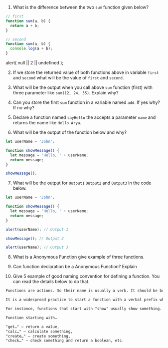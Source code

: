 1. What is the difference between the two `sum` function given below?

```js
// first
function sum(a, b) {
  return a + b;
}

// second
function sum(a, b) {
  console.log(a + b);
}
```

alert( null || 2 || undefined );

2. If we store the returned value of both functions above in variable `first` and `second` what will be the value of `first` and `second`.

3. What will be the output when you call above `sum` function (first) with three parameter like `sum(12, 24, 35)`. Explain why?

4. Can you store the first `sum` function in a variable named `add`. If yes why? If no why?

5. Declare a function named `sayHello` the accepts a parameter `name` and returns the name like `Hello Arya`.

6. What will be the output of the function below and why?

```js
let userName = 'John';

function showMessage() {
  let message = 'Hello, ' + userName;
  return message;
}

showMessage();
```

7. What will be the output for `Output1` `Output2` and `Output3` in the code below.

```js
let userName = 'John';

function showMessage() {
  let message = 'Hello, ' + userName;
  return message;
}

alert(userName); // Output 1

showMessage(); // Output 2

alert(userName); // Output 3
```

8. What is a Anonymous Function give example of three functions.

9. Can function declaration be a Anonymous Function? Explain

10. Give 5 example of good naming convention for defining a function. You can read the details below to do that.

```md
Functions are actions. So their name is usually a verb. It should be brief, as accurate as possible and describe what the function does, so that someone reading the code gets an indication of what the function does.

It is a widespread practice to start a function with a verbal prefix which vaguely describes the action. There must be an agreement within the team on the meaning of the prefixes.

For instance, functions that start with "show" usually show something.

Function starting with…

"get…" – return a value,
"calc…" – calculate something,
"create…" – create something,
"check…" – check something and return a boolean, etc.
```
